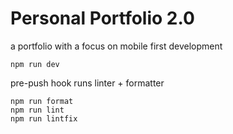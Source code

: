 # Personal Portfolio 2.0

a portfolio with a focus on mobile first development

```
npm run dev
```

pre-push hook runs linter + formatter

```
npm run format
npm run lint
npm run lintfix
```
